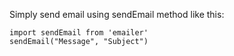 Simply send email using sendEmail method like this:

```
import sendEmail from 'emailer'
sendEmail("Message", "Subject")
```
